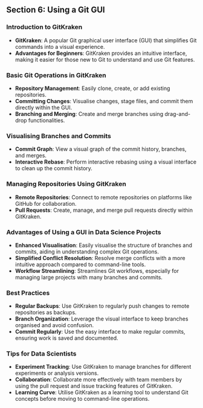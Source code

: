 ## Section 6: Using a Git GUI

### Introduction to GitKraken
- **GitKraken**: A popular Git graphical user interface (GUI) that simplifies Git commands into a visual experience.
- **Advantages for Beginners**: GitKraken provides an intuitive interface, making it easier for those new to Git to understand and use Git features.

### Basic Git Operations in GitKraken
- **Repository Management**: Easily clone, create, or add existing repositories.
- **Committing Changes**: Visualise changes, stage files, and commit them directly within the GUI.
- **Branching and Merging**: Create and merge branches using drag-and-drop functionalities.

### Visualising Branches and Commits
- **Commit Graph**: View a visual graph of the commit history, branches, and merges.
- **Interactive Rebase**: Perform interactive rebasing using a visual interface to clean up the commit history.

### Managing Repositories Using GitKraken
- **Remote Repositories**: Connect to remote repositories on platforms like GitHub for collaboration.
- **Pull Requests**: Create, manage, and merge pull requests directly within GitKraken.

### Advantages of Using a GUI in Data Science Projects
- **Enhanced Visualisation**: Easily visualise the structure of branches and commits, aiding in understanding complex Git operations.
- **Simplified Conflict Resolution**: Resolve merge conflicts with a more intuitive approach compared to command-line tools.
- **Workflow Streamlining**: Streamlines Git workflows, especially for managing large projects with many branches and commits.

### Best Practices
- **Regular Backups**: Use GitKraken to regularly push changes to remote repositories as backups.
- **Branch Organization**: Leverage the visual interface to keep branches organised and avoid confusion.
- **Commit Regularly**: Use the easy interface to make regular commits, ensuring work is saved and documented.

### Tips for Data Scientists
- **Experiment Tracking**: Use GitKraken to manage branches for different experiments or analysis versions.
- **Collaboration**: Collaborate more effectively with team members by using the pull request and issue tracking features of GitKraken.
- **Learning Curve**: Utilise GitKraken as a learning tool to understand Git concepts before moving to command-line operations.
